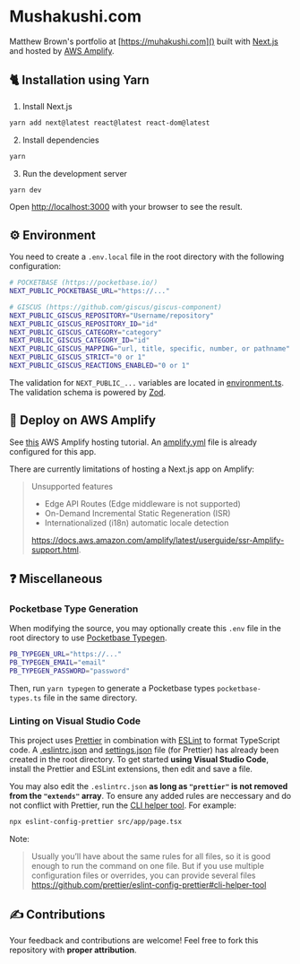 # Mushakushi.com
Matthew Brown's portfolio at [https://muhakushi.com]() built with [Next.js](https://nextjs.org/) and hosted by  [AWS Amplify](https://aws.amazon.com/amplify/). 

## 🐈 Installation using Yarn

1. Install Next.js

```bash 
yarn add next@latest react@latest react-dom@latest
```

2. Install dependencies

```bash 
yarn 
```

3. Run the development server

```bash
yarn dev
```
Open [http://localhost:3000](http://localhost:3000) with your browser to see the result. 

## ⚙️ Environment
You need to create a `.env.local` file in the root directory with the following configuration: 

```bash
# POCKETBASE (https://pocketbase.io/)
NEXT_PUBLIC_POCKETBASE_URL="https://..."

# GISCUS (https://github.com/giscus/giscus-component)
NEXT_PUBLIC_GISCUS_REPOSITORY="Username/repository"
NEXT_PUBLIC_GISCUS_REPOSITORY_ID="id"
NEXT_PUBLIC_GISCUS_CATEGORY="category"
NEXT_PUBLIC_GISCUS_CATEGORY_ID="id"
NEXT_PUBLIC_GISCUS_MAPPING="url, title, specific, number, or pathname"
NEXT_PUBLIC_GISCUS_STRICT="0 or 1"
NEXT_PUBLIC_GISCUS_REACTIONS_ENABLED="0 or 1"
```

The validation for `NEXT_PUBLIC_...` variables are located in [environment.ts](src/environment/environment.ts). The validation schema is powered by [Zod](https://github.com/colinhacks/zod).

## 🚀 Deploy on AWS Amplify

See [this](https://docs.amplify.aws/guides/hosting/nextjs/q/platform/js/#deploy-and-host-a-hybrid-app-ssg-and-ssr) AWS Amplify hosting tutorial. An [amplify.yml](amplify.yml) file is already configured for this app. 

There are currently limitations of hosting a Next.js app on Amplify: 

> Unsupported features
> * Edge API Routes (Edge middleware is not supported)
> * On-Demand Incremental Static Regeneration (ISR)
> * Internationalized (i18n) automatic locale detection 
>
> https://docs.aws.amazon.com/amplify/latest/userguide/ssr-Amplify-support.html. 

## ❓ Miscellaneous

### Pocketbase Type Generation

When modifying the source, you may optionally create this `.env` file in the root directory to use [Pocketbase Typegen](https://github.com/patmood/pocketbase-typegen). 

```bash
PB_TYPEGEN_URL="https://..."
PB_TYPEGEN_EMAIL="email"
PB_TYPEGEN_PASSWORD="password"
```

Then, run `yarn typegen` to generate a Pocketbase types `pocketbase-types.ts` file in the same directory.

### Linting on Visual Studio Code

This project uses [Prettier](https://github.com/prettier/prettier) in combination with [ESLint](https://github.com/eslint/eslint) to format TypeScript code. A [.eslintrc.json](.eslintrc.json) and [settings.json](.vscode/settings.json) file (for Prettier) has already been created in the root directory. To get started **using Visual Studio Code**, install the Prettier and ESLint extensions, then edit and save a file.

You may also edit the `.eslintrc.json` **as long as `"prettier"` is not removed from the `"extends"` array**. To ensure any added rules are neccessary and do not conflict with Prettier, run the [CLI helper tool](https://github.com/prettier/eslint-config-prettier#cli-helper-tool). For example: 

```bash 
npx eslint-config-prettier src/app/page.tsx
```

Note: 
> Usually you’ll have about the same rules for all files, so it is good enough to run the command on one file. But if you use multiple configuration files or overrides, you can provide several files
https://github.com/prettier/eslint-config-prettier#cli-helper-tool

## ✍️ Contributions 

Your feedback and contributions are welcome! Feel free to fork this repository with **proper attribution**.
